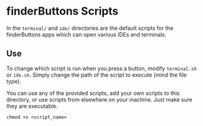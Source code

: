 # finderButtons Scripts

In the `terminal/` and `ide/` directories are the default scripts for the finderButtons apps which can open various IDEs and terminals.

## Use

To change which script is run when you press a button, modify `terminal.sh` or `ide.sh`. Simply change the path of the script to execute (mind the file type).

You can use any of the provided scripts, add your own scripts to this directory, or use scripts from elsewhere on your machine. Just make sure they are executable.
```shell
chmod +x <script_name>
```

